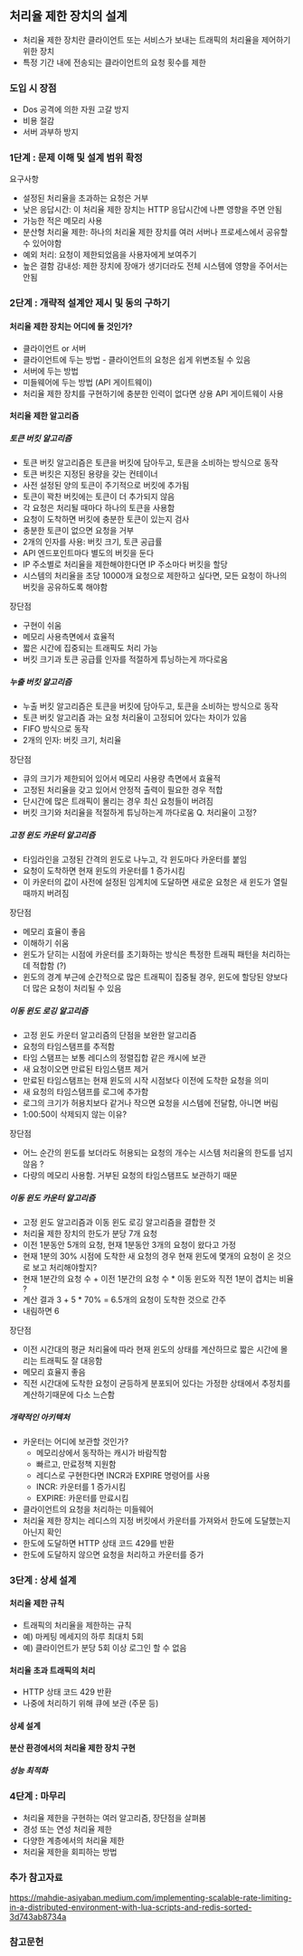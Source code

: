 ## 처리율 제한 장치의 설계

- 처리율 제한 장치란 클라이언트 또는 서비스가 보내는 트래픽의 처리율을 제어하기 위한 장치
- 특정 기간 내에 전송되는 클라이언트의 요청 횟수를 제한

### 도입 시 장점

- Dos 공격에 의한 자원 고갈 방지
- 비용 절감
- 서버 과부하 방지

### 1단계 : 문제 이해 및 설계 범위 확정

요구사항

- 설정된 처리율을 초과하는 요청은 거부
- 낮은 응답시간: 이 처리율 제한 장치는 HTTP 응답시간에 나쁜 영향을 주면 안됨
- 가능한 적은 메모리 사용
- 분산형 처리율 제한: 하나의 처리율 제한 장치를 여러 서버나 프로세스에서 공유할 수 있어야함
- 예외 처리: 요청이 제한되었음을 사용자에게 보여주기
- 높은 결함 감내성: 제한 장치에 장애가 생기더라도 전체 시스템에 영향을 주어서는 안됨

### 2단계 : 개략적 설계안 제시 및 동의 구하기

#### 처리율 제한 장치는 어디에 둘 것인가?

- 클라이언트 or 서버
- 클라이언트에 두는 방법 - 클라이언트의 요청은 쉽게 위변조될 수 있음
- 서버에 두는 방법
- 미들웨어에 두는 방법 (API 게이트웨이)
- 처리율 제한 장치를 구현하기에 충분한 인력이 없다면 상용 API 게이트웨이 사용

#### 처리율 제한 알고리즘

##### 토큰 버킷 알고리즘

- 토큰 버킷 알고리즘은 토큰을 버킷에 담아두고, 토큰을 소비하는 방식으로 동작
- 토큰 버킷은 지정된 용량을 갖는 컨테이너
- 사전 설정된 양의 토큰이 주기적으로 버킷에 추가됨
- 토큰이 꽉찬 버킷에는 토큰이 더 추가되지 않음
- 각 요청은 처리될 때마다 하나의 토큰을 사용함
- 요청이 도착하면 버킷에 충분한 토큰이 있는지 검사
- 충분한 토큰이 없으면 요청을 거부
- 2개의 인자를 사용: 버킷 크기, 토큰 공급률
- API 엔드포인트마다 별도의 버킷을 둔다
- IP 주소별로 처리율을 제한해야한다면 IP 주소마다 버킷을 할당
- 시스템의 처리율을 초당 10000개 요청으로 제한하고 싶다면, 모든 요청이 하나의 버킷을 공유하도록 해야함

장단점

- 구현이 쉬움
- 메모리 사용측면에서 효율적
- 짧은 시간에 집중되는 트래픽도 처리 가능
- 버킷 크기과 토큰 공급률 인자를 적절하게 튜닝하는게 까다로움

##### 누출 버킷 알고리즘

- 누출 버킷 알고리즘은 토큰을 버킷에 담아두고, 토큰을 소비하는 방식으로 동작
- 토큰 버킷 알고리즘 과는 요청 처리율이 고정되어 있다는 차이가 있음
- FIFO 방식으로 동작
- 2개의 인자: 버킷 크기, 처리율

장단점

- 큐의 크기가 제한되어 있어서 메모리 사용량 측면에서 효율적
- 고정된 처리율을 갖고 있어서 안정적 출력이 필요한 경우 적합
- 단시간에 많은 트래픽이 몰리는 경우 최신 요청들이 버려짐
- 버킷 크기와 처리율을 적절하게 튜닝하는게 까다로움
  Q. 처리율이 고정?

##### 고정 윈도 카운터 알고리즘

- 타임라인을 고정된 간격의 윈도로 나누고, 각 윈도마다 카운터를 붙임
- 요청이 도착하면 현재 윈도의 카운터를 1 증가시킴
- 이 카운터의 값이 사전에 설정된 임계치에 도달하면 새로운 요청은 새 윈도가 열릴 때까지 버려짐

장단점

- 메모리 효율이 좋음
- 이해하기 쉬움
- 윈도가 닫히는 시점에 카운터를 초기화하는 방식은 특정한 트래픽 패턴을 처리하는데 적합함 (?)
- 윈도의 경계 부근에 순간적으로 많은 트래픽이 집중될 경우, 윈도에 할당된 양보다 더 많은 요청이 처리될 수 있음

##### 이동 윈도 로깅 알고리즘

- 고정 윈도 카운터 알고리즘의 단점을 보완한 알고리즘
- 요청의 타임스탬프를 추적함
- 타임 스탬프는 보통 레디스의 정렬집합 같은 캐시에 보관
- 새 요청이오면 만료된 타임스탬프 제거
- 만료된 타임스탬프는 현재 윈도의 시작 시점보다 이전에 도착한 요청을 의미
- 새 요청의 타임스탬프를 로그에 추가함
- 로그의 크기가 허용치보다 같거나 작으면 요청을 시스템에 전달함, 아니면 버림
- 1:00:50이 삭제되지 않는 이유?

장단점

- 어느 순간의 윈도를 보더라도 허용되는 요청의 개수는 시스템 처리율의 한도를 넘지 않음 ?
- 다량의 메모리 사용함. 거부된 요청의 타임스탬프도 보관하기 때문

##### 이동 윈도 카운터 알고리즘

- 고정 윈도 알고리즘과 이동 윈도 로깅 알고리즘을 결합한 것
- 처리율 제한 장치의 한도가 분당 7개 요청
- 이전 1분동안 5개의 요청, 현재 1분동안 3개의 요청이 왔다고 가정
- 현재 1분의 30% 시점에 도착한 새 요청의 경우 현재 윈도에 몇개의 요청이 온 것으로 보고 처리해야할지?
- 현재 1분간의 요청 수 + 이전 1분간의 요청 수 \* 이동 윈도와 직전 1분이 겹치는 비율 ?
- 계산 결과 3 + 5 \* 70% = 6.5개의 요청이 도착한 것으로 간주
- 내림하면 6

장단점

- 이전 시간대의 평균 처리율에 따라 현재 윈도의 상태를 계산하므로 짧은 시간에 몰리는 트래픽도 잘 대응함
- 메모리 효율지 좋음
- 직전 시간대에 도착한 요청이 균등하게 분포되어 있다는 가정한 상태에서 추정치를 계산하기때문에 다소 느슨함

##### 개략적인 아키텍처

- 카운터는 어디에 보관할 것인가?
  - 메모리상에서 동작하는 캐시가 바람직함
  - 빠르고, 만료정책 지원함
  - 레디스로 구현한다면 INCR과 EXPIRE 명령어를 사용
  - INCR: 카운터를 1 증가시킴
  - EXPIRE: 카운터를 만료시킴
- 클라이언트의 요청을 처리하는 미들웨어
- 처리율 제한 장치는 레디스의 지정 버킷에서 카운터를 가져와서 한도에 도달했는지 아닌지 확인
- 한도에 도달하면 HTTP 상태 코드 429를 반환
- 한도에 도달하지 않으면 요청을 처리하고 카운터를 증가

### 3단계 : 상세 설계

#### 처리율 제한 규칙

- 트래픽의 처리율을 제한하는 규칙
- 예) 마케팅 메세지의 하루 최대치 5회
- 예) 클라이언트가 분당 5회 이상 로그인 할 수 없음

#### 처리율 초과 트래픽의 처리

- HTTP 상태 코드 429 반환
- 나중에 처리하기 위해 큐에 보관 (주문 등)

#### 상셰 설계

#### 분산 환경에서의 처리율 제한 장치 구현

##### 성능 최적화

### 4단계 : 마무리

- 처리율 제한을 구현하는 여러 알고리즘, 장단점을 살펴봄
- 경성 또는 연성 처리율 제한
- 다양한 계층에서의 처리율 제한
- 처리율 제한을 회피하는 방법

### 추가 참고자료

https://mahdie-asiyaban.medium.com/implementing-scalable-rate-limiting-in-a-distributed-environment-with-lua-scripts-and-redis-sorted-3d743ab8734a

### 참고문헌
